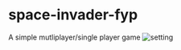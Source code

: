 # space-invader-fyp
A simple  mutliplayer/single player game
![setting](https://user-images.githubusercontent.com/99478620/156881570-2a327fb8-cfe7-4f76-9070-fdce9ecc6381.PNG)

